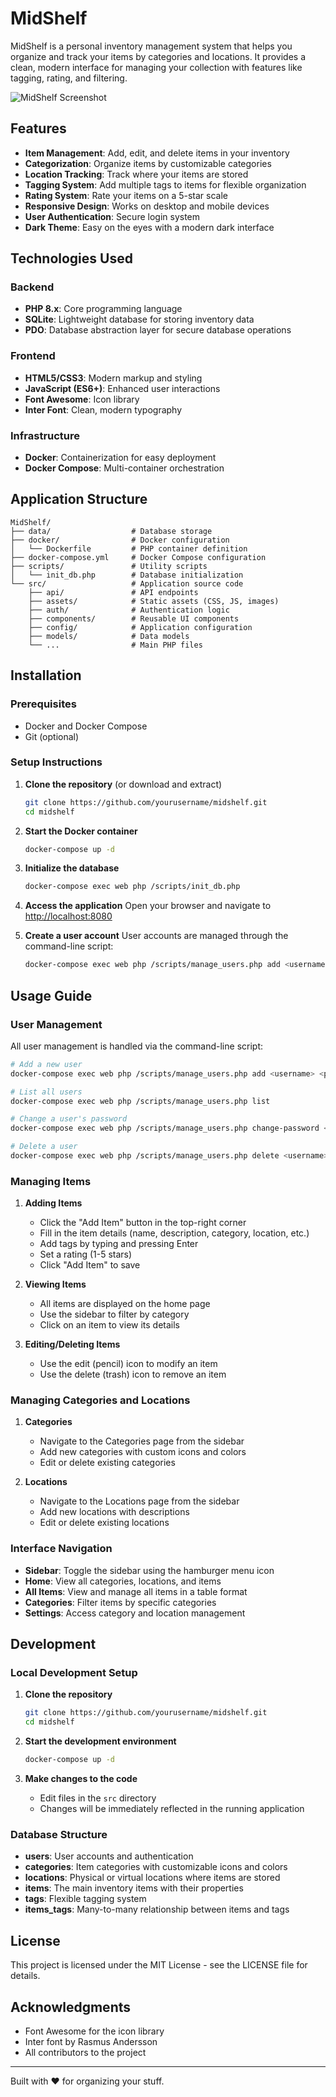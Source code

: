 # MidShelf

MidShelf is a personal inventory management system that helps you organize and track your items by categories and locations. It provides a clean, modern interface for managing your collection with features like tagging, rating, and filtering.

![MidShelf Screenshot](https://via.placeholder.com/800x450.png?text=MidShelf+Inventory+Management)

## Features

- **Item Management**: Add, edit, and delete items in your inventory
- **Categorization**: Organize items by customizable categories
- **Location Tracking**: Track where your items are stored
- **Tagging System**: Add multiple tags to items for flexible organization
- **Rating System**: Rate your items on a 5-star scale
- **Responsive Design**: Works on desktop and mobile devices
- **User Authentication**: Secure login system
- **Dark Theme**: Easy on the eyes with a modern dark interface

## Technologies Used

### Backend
- **PHP 8.x**: Core programming language
- **SQLite**: Lightweight database for storing inventory data
- **PDO**: Database abstraction layer for secure database operations

### Frontend
- **HTML5/CSS3**: Modern markup and styling
- **JavaScript (ES6+)**: Enhanced user interactions
- **Font Awesome**: Icon library
- **Inter Font**: Clean, modern typography

### Infrastructure
- **Docker**: Containerization for easy deployment
- **Docker Compose**: Multi-container orchestration

## Application Structure

```
MidShelf/
├── data/                  # Database storage
├── docker/                # Docker configuration
│   └── Dockerfile         # PHP container definition
├── docker-compose.yml     # Docker Compose configuration
├── scripts/               # Utility scripts
│   └── init_db.php        # Database initialization
└── src/                   # Application source code
    ├── api/               # API endpoints
    ├── assets/            # Static assets (CSS, JS, images)
    ├── auth/              # Authentication logic
    ├── components/        # Reusable UI components
    ├── config/            # Application configuration
    ├── models/            # Data models
    └── ...                # Main PHP files
```

## Installation

### Prerequisites
- Docker and Docker Compose
- Git (optional)

### Setup Instructions

1. **Clone the repository** (or download and extract)
   ```bash
   git clone https://github.com/yourusername/midshelf.git
   cd midshelf
   ```

2. **Start the Docker container**
   ```bash
   docker-compose up -d
   ```

3. **Initialize the database**
   ```bash
   docker-compose exec web php /scripts/init_db.php
   ```

4. **Access the application**
   Open your browser and navigate to [http://localhost:8080](http://localhost:8080)

5. **Create a user account**
   User accounts are managed through the command-line script:
   ```bash
   docker-compose exec web php /scripts/manage_users.php add <username> <password>
   ```

## Usage Guide

### User Management

All user management is handled via the command-line script:

```bash
# Add a new user
docker-compose exec web php /scripts/manage_users.php add <username> <password>

# List all users
docker-compose exec web php /scripts/manage_users.php list

# Change a user's password
docker-compose exec web php /scripts/manage_users.php change-password <username> <new-password>

# Delete a user
docker-compose exec web php /scripts/manage_users.php delete <username>
```

### Managing Items

1. **Adding Items**
   - Click the "Add Item" button in the top-right corner
   - Fill in the item details (name, description, category, location, etc.)
   - Add tags by typing and pressing Enter
   - Set a rating (1-5 stars)
   - Click "Add Item" to save

2. **Viewing Items**
   - All items are displayed on the home page
   - Use the sidebar to filter by category
   - Click on an item to view its details

3. **Editing/Deleting Items**
   - Use the edit (pencil) icon to modify an item
   - Use the delete (trash) icon to remove an item

### Managing Categories and Locations

1. **Categories**
   - Navigate to the Categories page from the sidebar
   - Add new categories with custom icons and colors
   - Edit or delete existing categories

2. **Locations**
   - Navigate to the Locations page from the sidebar
   - Add new locations with descriptions
   - Edit or delete existing locations

### Interface Navigation

- **Sidebar**: Toggle the sidebar using the hamburger menu icon
- **Home**: View all categories, locations, and items
- **All Items**: View and manage all items in a table format
- **Categories**: Filter items by specific categories
- **Settings**: Access category and location management

## Development

### Local Development Setup

1. **Clone the repository**
   ```bash
   git clone https://github.com/yourusername/midshelf.git
   cd midshelf
   ```

2. **Start the development environment**
   ```bash
   docker-compose up -d
   ```

3. **Make changes to the code**
   - Edit files in the `src` directory
   - Changes will be immediately reflected in the running application

### Database Structure

- **users**: User accounts and authentication
- **categories**: Item categories with customizable icons and colors
- **locations**: Physical or virtual locations where items are stored
- **items**: The main inventory items with their properties
- **tags**: Flexible tagging system
- **items_tags**: Many-to-many relationship between items and tags

## License

This project is licensed under the MIT License - see the LICENSE file for details.

## Acknowledgments

- Font Awesome for the icon library
- Inter font by Rasmus Andersson
- All contributors to the project

---

Built with ❤️ for organizing your stuff.
